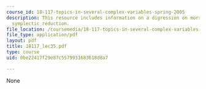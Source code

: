```yaml
---
course_id: 18-117-topics-in-several-complex-variables-spring-2005
description: This resource includes information on a digression on morse theory, and
  symplectic reduction.
file_location: /coursemedia/18-117-topics-in-several-complex-variables-spring-2005/0be22417f29e87c5579931683618d8a7_18117_lec35.pdf
file_type: application/pdf
layout: pdf
title: 18117_lec35.pdf
type: course
uid: 0be22417f29e87c5579931683618d8a7

---
```

None
